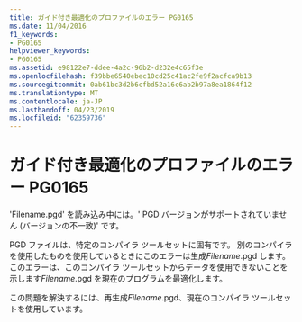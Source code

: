 ```yaml
---
title: ガイド付き最適化のプロファイルのエラー PG0165
ms.date: 11/04/2016
f1_keywords:
- PG0165
helpviewer_keywords:
- PG0165
ms.assetid: e98122e7-ddee-4a2c-96b2-d232e4c65f3e
ms.openlocfilehash: f39bbe6540ebec10cd25c41ac2fe9f2acfca9b13
ms.sourcegitcommit: 0ab61bc3d2b6cfbd52a16c6ab2b97a8ea1864f12
ms.translationtype: MT
ms.contentlocale: ja-JP
ms.lasthandoff: 04/23/2019
ms.locfileid: "62359736"
---
```

# <a name="profile-guided-optimization-error-pg0165"></a>ガイド付き最適化のプロファイルのエラー PG0165

'Filename.pgd' を読み込み中には。' PGD バージョンがサポートされていません (バージョンの不一致)' です。

PGD ファイルは、特定のコンパイラ ツールセットに固有です。 別のコンパイラを使用したものを使用しているときにこのエラーは生成*Filename*.pgd します。 このエラーは、このコンパイラ ツールセットからデータを使用できないことを示します*Filename*.pgd を現在のプログラムを最適化します。

この問題を解決するには、再生成*Filename*.pgd、現在のコンパイラ ツールセットを使用しています。